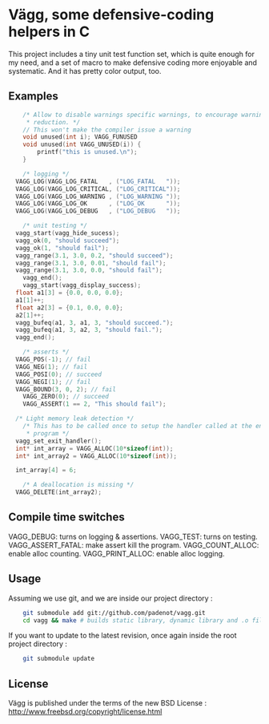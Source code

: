 # Vägg, some defensive-coding helpers in C

This project includes a tiny unit test function set, which is quite enough for
my need, and a set of macro to make defensive coding more enjoyable and
systematic. And it has pretty color output, too.

## Examples

```c
	/* Allow to disable warnings specific warnings, to encourage warning
	 * reduction. */
	// This won't make the compiler issue a warning
	void unused(int i); VAGG_FUNUSED
	void unused(int VAGG_UNUSED(i)) {
		printf("this is unused.\n");
	}

	/* logging */
  VAGG_LOG(VAGG_LOG_FATAL   , ("LOG_FATAL   "));
  VAGG_LOG(VAGG_LOG_CRITICAL, ("LOG_CRITICAL"));
  VAGG_LOG(VAGG_LOG_WARNING , ("LOG_WARNING "));
  VAGG_LOG(VAGG_LOG_OK      , ("LOG_OK      "));
  VAGG_LOG(VAGG_LOG_DEBUG   , ("LOG_DEBUG   "));

	/* unit testing */
  vagg_start(vagg_hide_sucess);
  vagg_ok(0, "should succeed");
  vagg_ok(1, "should fail");
  vagg_range(3.1, 3.0, 0.2, "should succeed");
  vagg_range(3.1, 3.0, 0.01, "should fail");
  vagg_range(3.1, 3.0, 0.0, "should fail");
	vagg_end();
	vagg_start(vagg_display_success);
  float a1[3] = {0.0, 0.0, 0.0};
  a1[1]++;
  float a2[3] = {0.1, 0.0, 0.0};
  a2[1]++;
  vagg_bufeq(a1, 3, a1, 3, "should succeed.");
  vagg_bufeq(a1, 3, a2, 3, "should fail.");
  vagg_end();

	/* asserts */
  VAGG_POS(-1); // fail
  VAGG_NEG(1); // fail
  VAGG_POSI(0); // succeed
  VAGG_NEGI(1); // fail
  VAGG_BOUND(3, 0, 2); // fail
	VAGG_ZERO(0); // succeed
	VAGG_ASSERT(1 == 2, "This should fail");

  /* Light memory leak detection */
	/* This has to be called once to setup the handler called at the end of the
	 * program */
  vagg_set_exit_handler();
  int* int_array = VAGG_ALLOC(10*sizeof(int));
  int* int_array2 = VAGG_ALLOC(10*sizeof(int));

  int_array[4] = 6;

	/* A deallocation is missing */
  VAGG_DELETE(int_array2);
```

## Compile time switches
VAGG_DEBUG: turns on logging & assertions. 
VAGG_TEST: turns on testing.
VAGG_ASSERT_FATAL: make assert kill the program.
VAGG_COUNT_ALLOC: enable alloc counting.
VAGG_PRINT_ALLOC: enable alloc logging.

## Usage
Assuming we use git, and we are inside our project directory :
```sh
	git submodule add git://github.com/padenot/vagg.git
	cd vagg && make # builds static library, dynamic library and .o file.
```
If you want to update to the latest revision, once again inside the root project
directory :
```sh
	git submodule update
```

## License
Vägg is published under the terms of the new BSD License : http://www.freebsd.org/copyright/license.html
